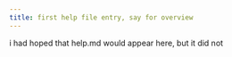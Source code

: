 ```yaml
---
title: first help file entry, say for overview
---
```

i had hoped that help.md would appear here, but it did not
